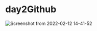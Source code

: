 # day2Github
![Screenshot from 2022-02-12 14-41-52](https://user-images.githubusercontent.com/85182360/153716870-b8f1a422-64d5-4c73-9805-b3f27e19ebdb.png)

